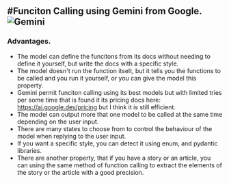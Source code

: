 #Funciton Calling using Gemini from Google.<br>
![Gemini](Gemini.png)
---
### Advantages.
- The model can define the funcitons from its docs without needing to define it yourself, but write the docs with a specific style.
- The model doesn't run the function itselt, but it tells you the functions to be called and you run it yourself, or you can give the model this property.
- Gemini permit funciton calling using its best models but with limited tries per some time that is found it its pricing docs here: https://ai.google.dev/pricing 
but I think it is still efficient.
- The model can output more that one model to be called at the same time depending on the user input.
- There are many states to choose from to control the behaviour of the model when replying to the user input.
- If you want a specific style, you can detect it using enum, and pydantic libraries.
- There are another property, that if you have a story or an article, you can using the same method of function calling to extract the elements of the story or the article with a good precision.
